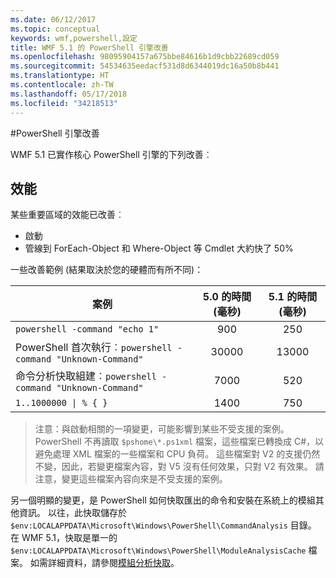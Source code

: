 ```yaml
---
ms.date: 06/12/2017
ms.topic: conceptual
keywords: wmf,powershell,設定
title: WMF 5.1 的 PowerShell 引擎改善
ms.openlocfilehash: 98095904157a675bbe84616b1d9cbb22689cd059
ms.sourcegitcommit: 54534635eedacf531d8d6344019dc16a50b8b441
ms.translationtype: HT
ms.contentlocale: zh-TW
ms.lasthandoff: 05/17/2018
ms.locfileid: "34218513"
---
```

#<a name="powershell-engine-improvements"></a>PowerShell 引擎改善

WMF 5.1 已實作核心 PowerShell 引擎的下列改善︰


## <a name="performance"></a>效能 ##

某些重要區域的效能已改善︰

- 啟動
- 管線到 ForEach-Object 和 Where-Object 等 Cmdlet 大約快了 50%

一些改善範例 (結果取決於您的硬體而有所不同)：

| 案例 | 5.0 的時間 (毫秒) | 5.1 的時間 (毫秒) |
| -------- | :---------------: | :---------------: |
| `powershell -command "echo 1"` | 900 | 250 |
| PowerShell 首次執行︰`powershell -command "Unknown-Command"` | 30000 | 13000 |
| 命令分析快取組建︰`powershell -command "Unknown-Command"` | 7000 | 520 |
| <code>1..1000000 &#124; % { }</code> | 1400 | 750 |

> 注意：與啟動相關的一項變更，可能影響到某些不受支援的案例。
> PowerShell 不再讀取 `$pshome\*.ps1xml` 檔案，這些檔案已轉換成 C#，以避免處理 XML 檔案的一些檔案和 CPU 負荷。
這些檔案對 V2 的支援仍然不變，因此，若變更檔案內容，對 V5 沒有任何效果，只對 V2 有效果。
請注意，變更這些檔案內容向來是不受支援的案例。

另一個明顯的變更，是 PowerShell 如何快取匯出的命令和安裝在系統上的模組其他資訊。
以往，此快取儲存於 `$env:LOCALAPPDATA\Microsoft\Windows\PowerShell\CommandAnalysis` 目錄。
在 WMF 5.1，快取是單一的 `$env:LOCALAPPDATA\Microsoft\Windows\PowerShell\ModuleAnalysisCache` 檔案。
如需詳細資料，請參閱[模組分析快取](scenarios-features.md#module-analysis-cache)。
